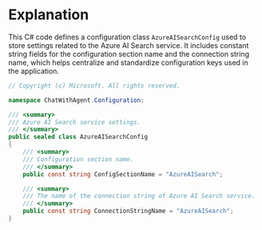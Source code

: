# Explanation
This C# code defines a configuration class `AzureAISearchConfig` used to store settings related to the Azure AI Search service. It includes constant string fields for the configuration section name and the connection string name, which helps centralize and standardize configuration keys used in the application.

```csharp
// Copyright (c) Microsoft. All rights reserved.

namespace ChatWithAgent.Configuration;

/// <summary>
/// Azure AI Search service settings.
/// </summary>
public sealed class AzureAISearchConfig
{
    /// <summary>
    /// Configuration section name.
    /// </summary>
    public const string ConfigSectionName = "AzureAISearch";

    /// <summary>
    /// The name of the connection string of Azure AI Search service.
    /// </summary>
    public const string ConnectionStringName = "AzureAISearch";
}
```